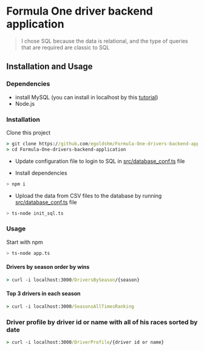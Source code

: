 # Formula One driver backend application </h1>

 > I chose SQL because the data is relational, and the type of queries that are required are classic to SQL

## Installation and Usage

### Dependencies

- install MySQL (you can install in localhost by this [tutorial](https://ladvien.com/data-analytics-mysql-localhost-setup/))
- Node.js

### Installation

Clone this project

```cmd
> git clone https://github.com/egoldshm/Formula-One-drivers-backend-application
> cd Formula-One-drivers-backend-application
```

- Update configuration file to login to SQL in [src/database_conf.ts](src/database_conf.ts) file

- Install dependencies

```bash
> npm i
```

- Upload the data from CSV files to the database by running [src/database_conf.ts](src/database_conf.ts) file

```bash
> ts-node init_sql.ts
```

### Usage

Start with npm

```bash
> ts-node app.ts
```

#### Drivers by season order by wins

```cmd
> curl -i localhost:3000/DriversBySeason/{season}
```

#### Top 3 drivers in each season

```cmd
> curl -i localhost:3000/SeasonsAllTimesRanking
```

### Driver profile by driver id or name with all of his races sorted by date

```cmd
> curl -i localhost:3000/DriverProfile/{driver id or name}
```
